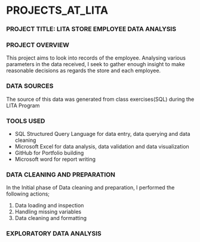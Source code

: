 # PROJECTS_AT_LITA

### PROJECT TITLE: LITA STORE EMPLOYEE DATA ANALYSIS 

### PROJECT OVERVIEW
This project aims to look into records of the employee. Analysing various parameters in the data received, I seek to gather enough insight to make reasonable decisions as regards the store and each employee.

### DATA SOURCES
The source of this data was generated from class exercises(SQL) during the LITA Program

### TOOLS USED
- SQL Structured Query Language for data entry, data querying and data cleaning 
- Microsoft Excel for data analysis, data validation and data visualization 
- GitHub for Portfolio building
- Microsoft word for report writing

### 	DATA CLEANING AND PREPARATION
In the Initial phase of Data cleaning and preparation, I performed the following actions;
 1.  Data loading and inspection
 2.  Handling missing variables
 3.  Data cleaning and formatting
    
###  	EXPLORATORY DATA ANALYSIS


